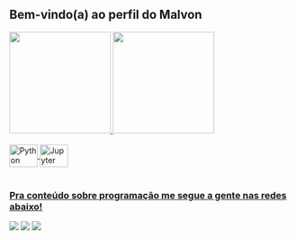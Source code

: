 ## Bem-vindo(a) ao perfil do Malvon

 <div>
  <a href="https://github.com/Malvon">
  <img height="180em" src="https://github-readme-stats.vercel.app/api?username=Malvon&show_icons=true&theme=dark&include_all_commits=true&count_private=true"/>
  <img height="180em" src="https://github-readme-stats.vercel.app/api/top-langs/?username=Malvon&layout=compact&langs_count=6&theme=dark"/>
</div>
<div style="display: inline_block"><br>
  <img align="center" alt="Python" height="40" width="50" 
src="https://cdn.jsdelivr.net/gh/devicons/devicon/icons/python/python-original.svg">
  <img align="center" alt="Jupyter" height="40" width="50" 
src="https://cdn.jsdelivr.net/gh/devicons/devicon/icons/jupyter/jupyter-original.svg">
</div>
 
 <br>
 
  ### Pra conteúdo sobre programação me segue a gente nas redes abaixo!
 
<div> 
  
  <a href="https://instagram.com/malvon_s" target="_blank"><img src="https://img.shields.io/badge/-Instagram-%23E4405F?style=for-the-badge&logo=instagram&logoColor=white" target="_blank"></a>
  <a href = "mailto:mauro21vieira@gmail.com"><img src="https://img.shields.io/badge/-Gmail-%23333?style=for-the-badge&logo=gmail&logoColor=white" target="_blank"></a>
  <a href="linkedin.com/in/maurovieirapesente" target="_blank"><img src="https://img.shields.io/badge/-LinkedIn-%230077B5?style=for-the-badge&logo=linkedin&logoColor=white" target="_blank"></a> 
 
</div>
